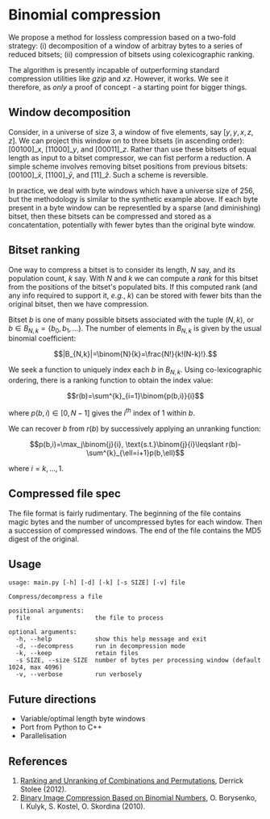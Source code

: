 # Binomial compression
We propose a method for lossless compression based on a two-fold strategy: (i) decomposition of a window of arbitray bytes to a series of reduced bitsets; (ii) compression of bitsets using colexicographic ranking.

The algorithm is presently incapable of outperforming standard compression utilities like _gzip_ and _xz_. However, it works. We see it therefore, as _only_ a proof of concept - a starting point for bigger things.

## Window decomposition
Consider, in a universe of size 3, a window of five elements, say $[y, y, x, z, z]$. We can project this window on to three bitsets (in ascending order): $[00100]\_{x}$, $[11000]\_{y}$, and $[00011]\_{z}$. Rather than use these bitsets of equal length as input to a bitset compressor, we can fist perform a reduction. A simple scheme involves removing bitset positions from previous bitsets: $[00100]\_{\bar{x}}$, $[1100]\_{\bar{y}}$, and $[11]\_{\bar{z}}$. Such a scheme is reversible.

In practice, we deal with byte windows which have a universe size of 256, but the methodology is similar to the synthetic example above. If each byte present in a byte window can be representled by a sparse (and diminishing) bitset, then these bitsets can be compressed and stored as a concatentation, potentially with fewer bytes than the original byte window.

## Bitset ranking
One way to compress a bitset is to consider its length, $N$ say, and its population count, $k$ say. With $N$ and $k$ we can compute a _rank_ for this bitset from the positions of the bitset's populated bits. If this computed rank (and any info required to support it, _e.g._, $k$) can be stored with fewer bits than the original bitset, then we have compression.

Bitset $b$ is one of many possible bitsets associated with the tuple $(N,k)$, or $b\in{B_{N,k}}=\{b_0, b_1, ...\}$. The number of elements in $B_{N,k}$ is given by the usual binomial coefficient:

$$|B_{N,k}|=\binom{N}{k}=\frac{N!}{k!(N-k)!}.$$

We seek a function to uniquely index each $b$ in $B_{N,k}$. Using co-lexicographic ordering, there is a ranking function to obtain the index value:

$$r(b)=\sum^{k}_{i=1}\binom{p(b,i)}{i}$$

where $p(b,i)\in{[0,N-1]}$ gives the $i^{th}$ index of $1$ within $b$.

We can recover $b$ from $r(b)$ by successively applying an unranking function:

$$p(b,i)=\max_j\binom{j}{i}, \text{s.t.}\binom{j}{i}\leqslant r(b)-\sum^{k}_{\ell=i+1}p(b,\ell)$$

where $i=k,...,1$.

## Compressed file spec
The file format is fairly rudimentary. The beginning of the file contains magic bytes and the number of uncompressed bytes for each window. Then a succession of compressed windows. The end of the file contains the MD5 digest of the original.

## Usage
    usage: main.py [-h] [-d] [-k] [-s SIZE] [-v] file
    
    Compress/decompress a file
    
    positional arguments:
      file                  the file to process
    
    optional arguments:
      -h, --help            show this help message and exit
      -d, --decompress      run in decompression mode
      -k, --keep            retain files
      -s SIZE, --size SIZE  number of bytes per processing window (default 1024, max 4096)
      -v, --verbose         run verbosely

## Future directions
- Variable/optimal length byte windows
- Port from Python to C++
- Parallelisation

## References

1. [Ranking and Unranking of Combinations and Permutations](https://computationalcombinatorics.wordpress.com/2012/09/10/ranking-and-unranking-of-combinations-and-permutations/), Derrick Stolee (2012).
2. [Binary Image Compression Based on Binomial Numbers](https://scholar.google.com/scholar_lookup?title=Binary+Image+Compression+Based+on+Binomial+Numbers&author=Borysenko,+O.&author=Kulyk,+I.&author=Kostel,+S.&author=Skordina,+O.&publication_year=2010&journal=Bull.+PG+Univ.+Ploiesti+Ser.+Math.+Inform.+Phys.+Ploiesti&volume=62&pages=1–12,), O. Borysenko, I. Kulyk, S. Kostel, O. Skordina (2010).
